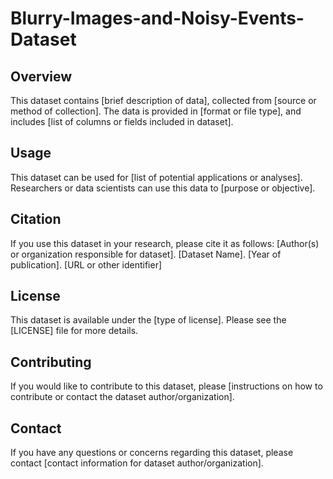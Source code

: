 # Blurry-Images-and-Noisy-Events-Dataset

## Overview
This dataset contains [brief description of data], collected from [source or method of collection]. The data is provided in [format or file type], and includes [list of columns or fields included in dataset].

## Usage
This dataset can be used for [list of potential applications or analyses]. Researchers or data scientists can use this data to [purpose or objective].

## Citation
If you use this dataset in your research, please cite it as follows:
[Author(s) or organization responsible for dataset]. [Dataset Name]. [Year of publication]. [URL or other identifier]

## License
This dataset is available under the [type of license]. Please see the [LICENSE] file for more details.

## Contributing
If you would like to contribute to this dataset, please [instructions on how to contribute or contact the dataset author/organization].

## Contact
If you have any questions or concerns regarding this dataset, please contact [contact information for dataset author/organization].

